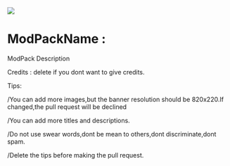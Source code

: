 <img src="banner.png link here. Copy and paste the link from your FORK!Only 820x220 ACCEPTED !!!"/>

# ModPackName :
ModPack Description

Credits : delete if you dont want to give credits.

Tips:

/You can add more images,but the banner resolution should be 820x220.If changed,the pull request will be declined

/You can add more titles and descriptions.

/Do not use swear words,dont be mean to others,dont discriminate,dont spam.

/Delete the tips before making the pull request.

 
